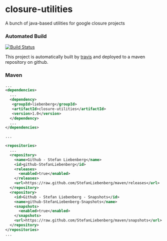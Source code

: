 closure-utilities
=================

A bunch of java-based utilities for google closure projects

### Automated Build

[![Build Status](https://travis-ci.org/StefanLiebenberg/closure-utilities.png?branch=master)](https://travis-ci.org/StefanLiebenberg/closure-utilities)

This project is automatically built by [travis](https://travis-ci.org/StefanLiebenberg/closure-utilities) and deployed to a maven repository on github.

### Maven

```xml
...
<dependencies>
  ...
  <dependency>
   <groupId>liebenberg</groupId>
   <artifactId>closure-utilities</artifactId>
   <version>1.0</version>
  </dependency>
  ...
</dependencies>

...

<repositories>
  ...
  <repository>
    <name>Github - Stefan Liebenberg</name>
    <id>github-StefanLiebenberg</id>
    <releases>
      <enabled>true</enabled>
    </releases>
    <url>https://raw.github.com/StefanLiebenberg/maven/releases</url>
  </repository>
  <repository>
    <id>Github - Stefan Liebenberg - Snapshots</id>
    <name>github-StefanLiebenberg-Snapshots</name>
    <snapshots>
      <enabled>true</enabled>
    </snapshots>
    <url>https://raw.github.com/StefanLiebenberg/maven/snapshots</url>
  </repository>
</repositories>
...
```